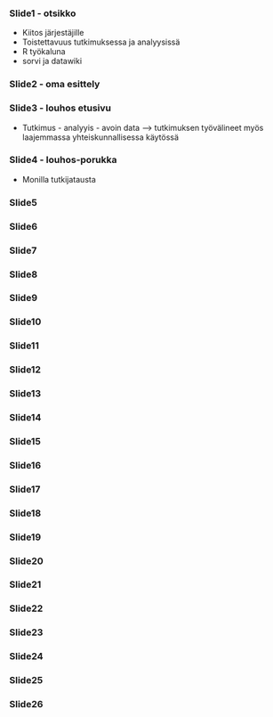 ### Slide1 - otsikko

* Kiitos järjestäjille
* Toistettavuus tutkimuksessa ja analyysissä
* R työkaluna
* sorvi ja datawiki

### Slide2 - oma esittely

### Slide3 - louhos etusivu

* Tutkimus - analyyis - avoin data --> tutkimuksen työvälineet myös laajemmassa
yhteiskunnallisessa käytössä

### Slide4 - louhos-porukka

* Monilla tutkijatausta

### Slide5

### Slide6

### Slide7

### Slide8

### Slide9

### Slide10

### Slide11

### Slide12

### Slide13

### Slide14

### Slide15

### Slide16

### Slide17

### Slide18

### Slide19

### Slide20

### Slide21

### Slide22

### Slide23

### Slide24

### Slide25

### Slide26